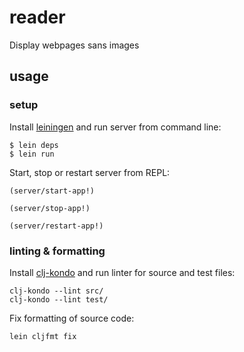 # reader

Display webpages sans images

## usage

### setup

Install [leiningen](https://leiningen.org/#install) and run server from command line:
```
$ lein deps
$ lein run
```

Start, stop or restart server from REPL:
```
(server/start-app!)

(server/stop-app!)

(server/restart-app!)
```

### linting & formatting

Install [clj-kondo](https://github.com/borkdude/clj-kondo) and run linter for source and test files:
```
clj-kondo --lint src/
clj-kondo --lint test/
```

Fix formatting of source code:
```
lein cljfmt fix 
```

